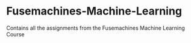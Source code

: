 # Fusemachines-Machine-Learning
Contains all the assignments from the Fusemachines Machine Learning Course
